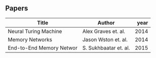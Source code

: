## Papers

| Title                                                        | Author                              | year |
| ------------------------------------------------------------ | ----------------------------------- | ---: |
|Neural Turing Machine                                         | Alex Graves et. al.                         | 2014 |
|Memory Networks                                               | Jason Wston   et. al.                       | 2014 |
|End-to-End Memory Networ                                      | S. Sukhbaatar   et. al.                       | 2015 |
